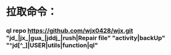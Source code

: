 # 拉取命令：
### ql repo https://github.com/wjx0428/wjx.git "jd_|jx_|gua_|jddj_|rush|Repair file" "activity|backUp" "^jd[^_]|USER|utils|function|ql"
